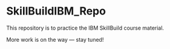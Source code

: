 # SkillBuildIBM_Repo
This repository is to practice the IBM SkillBuild course material.

More work is on the way — stay tuned!
